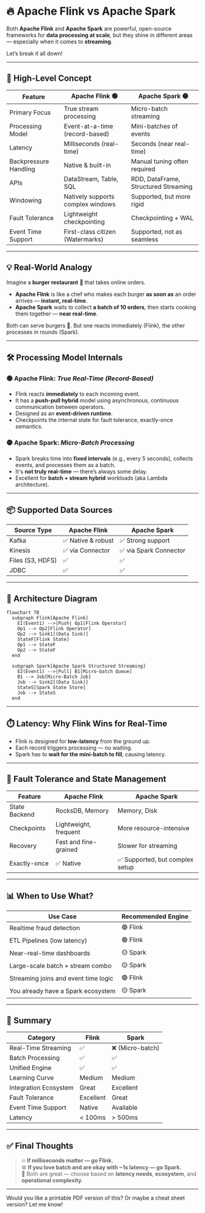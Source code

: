 # 🔥 Apache Flink vs Apache Spark

Both **Apache Flink** and **Apache Spark** are powerful, open-source frameworks for **data processing at scale**, but they shine in different areas — especially when it comes to **streaming**.

Let’s break it all down!

---

## 🧠 High-Level Concept

| Feature               | Apache Flink 🟢                   | Apache Spark 🟡                      |
| --------------------- | --------------------------------- | ------------------------------------ |
| Primary Focus         | True stream processing            | Micro-batch streaming                |
| Processing Model      | Event-at-a-time (record-based)    | Mini-batches of events               |
| Latency               | Milliseconds (real-time)          | Seconds (near real-time)             |
| Backpressure Handling | Native & built-in                 | Manual tuning often required         |
| APIs                  | DataStream, Table, SQL            | RDD, DataFrame, Structured Streaming |
| Windowing             | Natively supports complex windows | Supported, but more rigid            |
| Fault Tolerance       | Lightweight checkpointing         | Checkpointing + WAL                  |
| Event Time Support    | First-class citizen (Watermarks)  | Supported, not as seamless           |

---

## 💡 Real-World Analogy

Imagine a **burger restaurant** 🍔 that takes online orders.

- **Apache Flink** is like a chef who makes each burger **as soon as** an order arrives — **instant, real-time**.
- **Apache Spark** waits to collect **a batch of 10 orders**, then starts cooking them together — **near real-time**.

Both can serve burgers 🍔. But one reacts immediately (Flink), the other processes in rounds (Spark).

---

## 🛠️ Processing Model Internals

### 🟢 Apache Flink: _True Real-Time (Record-Based)_

- Flink reacts **immediately** to each incoming event.
- It has a **push-pull hybrid** model using asynchronous, continuous communication between operators.
- Designed as an **event-driven runtime**.
- Checkpoints the internal state for fault tolerance, exactly-once semantics.

### 🟡 Apache Spark: _Micro-Batch Processing_

- Spark breaks time into **fixed intervals** (e.g., every 5 seconds), collects events, and processes them as a batch.
- It's **not truly real-time** — there’s always some delay.
- Excellent for **batch + stream hybrid** workloads (aka Lambda architecture).

---

## 📦 Supported Data Sources

| Source Type      | Apache Flink       | Apache Spark           |
| ---------------- | ------------------ | ---------------------- |
| Kafka            | ✅ Native & robust | ✅ Strong support      |
| Kinesis          | ✅ via Connector   | ✅ via Spark Connector |
| Files (S3, HDFS) | ✅                 | ✅                     |
| JDBC             | ✅                 | ✅                     |

---

## 🚀 Architecture Diagram

```mermaid
flowchart TB
  subgraph Flink[Apache Flink]
    E1(Event1) -->|Push| Op1[Flink Operator]
    Op1 --> Op2[Flink Operator]
    Op2 --> Sink1[(Data Sink)]
    StateF[Flink State]
    Op1 --> StateF
    Op2 --> StateF
  end

  subgraph Spark[Apache Spark Structured Streaming]
    E2(Event1) -->|Pull| B1[Micro-batch Queue]
    B1 --> Job[Micro-Batch Job]
    Job --> Sink2[(Data Sink)]
    StateS[Spark State Store]
    Job --> StateS
  end
```

---

## ⏱️ Latency: Why Flink Wins for Real-Time

- Flink is designed for **low-latency** from the ground up.
- Each record triggers processing — no waiting.
- Spark has to **wait for the mini-batch to fill**, causing latency.

---

## 🔄 Fault Tolerance and State Management

| Feature       | Apache Flink          | Apache Spark                    |
| ------------- | --------------------- | ------------------------------- |
| State Backend | RocksDB, Memory       | Memory, Disk                    |
| Checkpoints   | Lightweight, frequent | More resource-intensive         |
| Recovery      | Fast and fine-grained | Slower for streaming            |
| Exactly-once  | ✅ Native             | ✅ Supported, but complex setup |

---

## 📊 When to Use What?

| Use Case                             | Recommended Engine |
| ------------------------------------ | ------------------ |
| Realtime fraud detection             | 🟢 Flink           |
| ETL Pipelines (low latency)          | 🟢 Flink           |
| Near-real-time dashboards            | 🟡 Spark           |
| Large-scale batch + stream combo     | 🟡 Spark           |
| Streaming joins and event time logic | 🟢 Flink           |
| You already have a Spark ecosystem   | 🟡 Spark           |

---

## 🧪 Summary

| Category              | Flink     | Spark            |
| --------------------- | --------- | ---------------- |
| Real-Time Streaming   | ✅        | ❌ (Micro-batch) |
| Batch Processing      | ✅        | ✅               |
| Unified Engine        | ✅        | ✅               |
| Learning Curve        | Medium    | Medium           |
| Integration Ecosystem | Great     | Excellent        |
| Fault Tolerance       | Excellent | Great            |
| Event Time Support    | Native    | Available        |
| Latency               | < 100ms   | > 500ms          |

---

## ✅ Final Thoughts

> 🔥 **If milliseconds matter — go Flink.**  
> ⚙️ **If you love batch and are okay with ~1s latency — go Spark.**  
> 🎯 Both are great — choose based on **latency needs**, **ecosystem**, and **operational complexity**.

---

Would you like a printable PDF version of this? Or maybe a cheat sheet version? Let me know!
